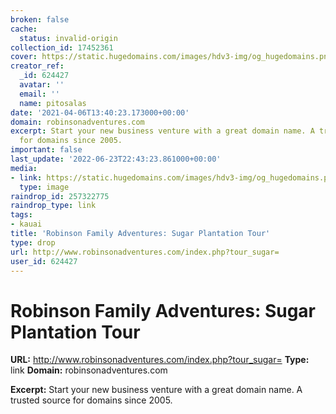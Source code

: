 ```yaml
---
broken: false
cache:
  status: invalid-origin
collection_id: 17452361
cover: https://static.hugedomains.com/images/hdv3-img/og_hugedomains.png
creator_ref:
  _id: 624427
  avatar: ''
  email: ''
  name: pitosalas
date: '2021-04-06T13:40:23.173000+00:00'
domain: robinsonadventures.com
excerpt: Start your new business venture with a great domain name. A trusted source
  for domains since 2005.
important: false
last_update: '2022-06-23T22:43:23.861000+00:00'
media:
- link: https://static.hugedomains.com/images/hdv3-img/og_hugedomains.png
  type: image
raindrop_id: 257322775
raindrop_type: link
tags:
- kauai
title: 'Robinson Family Adventures: Sugar Plantation Tour'
type: drop
url: http://www.robinsonadventures.com/index.php?tour_sugar=
user_id: 624427
---
```


# Robinson Family Adventures: Sugar Plantation Tour

**URL:** http://www.robinsonadventures.com/index.php?tour_sugar=
**Type:** link
**Domain:** robinsonadventures.com

**Excerpt:** Start your new business venture with a great domain name. A trusted source for domains since 2005.
